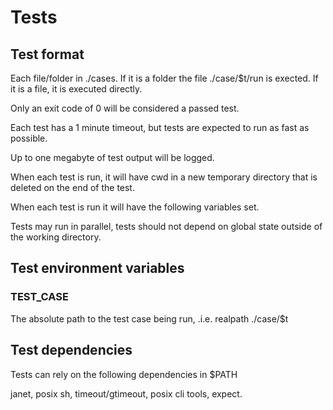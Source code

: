# Tests

## Test format

Each file/folder in ./cases. If it is a folder
the file ./case/$t/run is exected. If it is a 
file, it is executed directly.

Only an exit code of 0 will be considered
a passed test.

Each test has a 1 minute timeout, but tests are expected to run as
fast as possible.

Up to one megabyte of test output will be logged.

When each test is run, it will have cwd in a new temporary directory
that is deleted on the end of the test.

When each test is run it will have the following variables set.

Tests may run in parallel, tests should not depend on global state
outside of the working directory.

## Test environment variables

### TEST_CASE

The absolute path to the test case being run, .i.e. realpath ./case/$t

## Test dependencies

Tests can rely on the following dependencies in $PATH

janet, posix sh, timeout/gtimeout, posix cli tools, expect.

